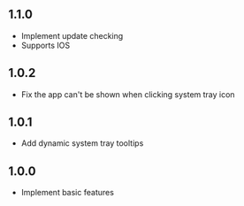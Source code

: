 ## 1.1.0

- Implement update checking
- Supports IOS

## 1.0.2

- Fix the app can't be shown when clicking system tray icon

## 1.0.1

- Add dynamic system tray tooltips

## 1.0.0

- Implement basic features
